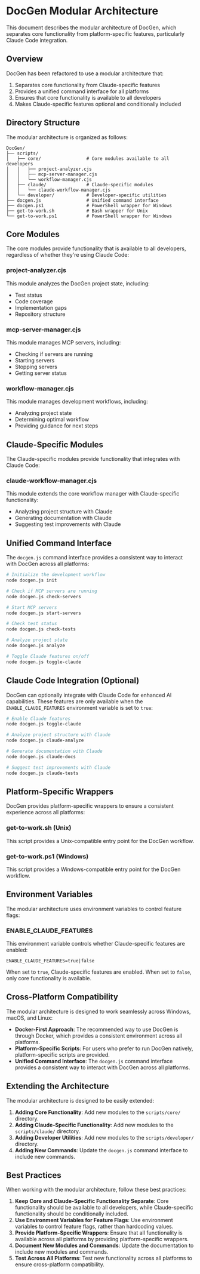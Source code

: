 # DocGen Modular Architecture

This document describes the modular architecture of DocGen, which separates core functionality from platform-specific features, particularly Claude Code integration.

## Overview

DocGen has been refactored to use a modular architecture that:

1. Separates core functionality from Claude-specific features
2. Provides a unified command interface for all platforms
3. Ensures that core functionality is available to all developers
4. Makes Claude-specific features optional and conditionally included

## Directory Structure

The modular architecture is organized as follows:

```
DocGen/
├── scripts/
│   ├── core/                 # Core modules available to all developers
│   │   ├── project-analyzer.cjs
│   │   ├── mcp-server-manager.cjs
│   │   └── workflow-manager.cjs
│   ├── claude/               # Claude-specific modules
│   │   └── claude-workflow-manager.cjs
│   └── developer/            # Developer-specific utilities
├── docgen.js                 # Unified command interface
├── docgen.ps1                # PowerShell wrapper for Windows
├── get-to-work.sh            # Bash wrapper for Unix
└── get-to-work.ps1           # PowerShell wrapper for Windows
```

## Core Modules

The core modules provide functionality that is available to all developers, regardless of whether they're using Claude Code:

### project-analyzer.cjs

This module analyzes the DocGen project state, including:
- Test status
- Code coverage
- Implementation gaps
- Repository structure

### mcp-server-manager.cjs

This module manages MCP servers, including:
- Checking if servers are running
- Starting servers
- Stopping servers
- Getting server status

### workflow-manager.cjs

This module manages development workflows, including:
- Analyzing project state
- Determining optimal workflow
- Providing guidance for next steps

## Claude-Specific Modules

The Claude-specific modules provide functionality that integrates with Claude Code:

### claude-workflow-manager.cjs

This module extends the core workflow manager with Claude-specific functionality:
- Analyzing project structure with Claude
- Generating documentation with Claude
- Suggesting test improvements with Claude

## Unified Command Interface

The `docgen.js` command interface provides a consistent way to interact with DocGen across all platforms:

```bash
# Initialize the development workflow
node docgen.js init

# Check if MCP servers are running
node docgen.js check-servers

# Start MCP servers
node docgen.js start-servers

# Check test status
node docgen.js check-tests

# Analyze project state
node docgen.js analyze

# Toggle Claude features on/off
node docgen.js toggle-claude
```

## Claude Code Integration (Optional)

DocGen can optionally integrate with Claude Code for enhanced AI capabilities. These features are only available when the `ENABLE_CLAUDE_FEATURES` environment variable is set to `true`:

```bash
# Enable Claude features
node docgen.js toggle-claude

# Analyze project structure with Claude
node docgen.js claude-analyze

# Generate documentation with Claude
node docgen.js claude-docs

# Suggest test improvements with Claude
node docgen.js claude-tests
```

## Platform-Specific Wrappers

DocGen provides platform-specific wrappers to ensure a consistent experience across all platforms:

### get-to-work.sh (Unix)

This script provides a Unix-compatible entry point for the DocGen workflow.

### get-to-work.ps1 (Windows)

This script provides a Windows-compatible entry point for the DocGen workflow.

## Environment Variables

The modular architecture uses environment variables to control feature flags:

### ENABLE_CLAUDE_FEATURES

This environment variable controls whether Claude-specific features are enabled:

```
ENABLE_CLAUDE_FEATURES=true|false
```

When set to `true`, Claude-specific features are enabled. When set to `false`, only core functionality is available.

## Cross-Platform Compatibility

The modular architecture is designed to work seamlessly across Windows, macOS, and Linux:

- **Docker-First Approach**: The recommended way to use DocGen is through Docker, which provides a consistent environment across all platforms.
- **Platform-Specific Scripts**: For users who prefer to run DocGen natively, platform-specific scripts are provided.
- **Unified Command Interface**: The `docgen.js` command interface provides a consistent way to interact with DocGen across all platforms.

## Extending the Architecture

The modular architecture is designed to be easily extended:

1. **Adding Core Functionality**: Add new modules to the `scripts/core/` directory.
2. **Adding Claude-Specific Functionality**: Add new modules to the `scripts/claude/` directory.
3. **Adding Developer Utilities**: Add new modules to the `scripts/developer/` directory.
4. **Adding New Commands**: Update the `docgen.js` command interface to include new commands.

## Best Practices

When working with the modular architecture, follow these best practices:

1. **Keep Core and Claude-Specific Functionality Separate**: Core functionality should be available to all developers, while Claude-specific functionality should be conditionally included.
2. **Use Environment Variables for Feature Flags**: Use environment variables to control feature flags, rather than hardcoding values.
3. **Provide Platform-Specific Wrappers**: Ensure that all functionality is available across all platforms by providing platform-specific wrappers.
4. **Document New Modules and Commands**: Update the documentation to include new modules and commands.
5. **Test Across All Platforms**: Test new functionality across all platforms to ensure cross-platform compatibility.
